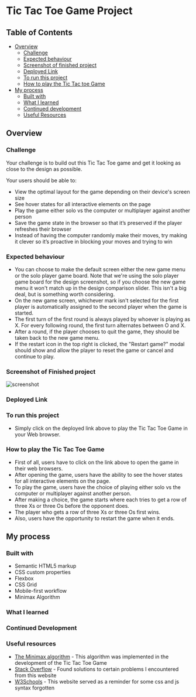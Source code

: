 # Tic Tac Toe Game Project

## Table of Contents  
- [Overview](#overview)
    - [Challenge](#challenge)
    - [Expected behaviour](#expected-behaviour)
    - [Screenshot of finished project](#screenshot-of-finished-project)
    - [Deployed Link](#deployed-link)  
    - [To run this project](#to-run-this-project)  
    - [How to play the Tic Tac toe Game](#how-to-play-the-tic-tac-toe-game)
- [My process](#my-process) 
    - [Built with](#built-with)
    - [What I learned](#what-i-learned)
    - [Continued development](#continued-development)
    - [Useful Resources](#useful-resources)


## Overview

### Challenge
Your challenge is to build out this Tic Tac Toe game and get it looking as close to the design as possible.

Your users should be able to:

- View the optimal layout for the game depending on their device's screen size
- See hover states for all interactive elements on the page
- Play the game either solo vs the computer or multiplayer against another person
- Save the game state in the browser so that it’s preserved if the player refreshes their browser
- Instead of having the computer randomly make their moves, try making it clever so it’s proactive in blocking your moves and trying to win

### Expected behaviour

- You can choose to make the default screen either the new game menu or the solo player game board. Note that we're using the solo player game board for the design screenshot, so if you choose the new game menu it won't match up in the design comparison slider. This isn't a big deal, but is something worth considering.
- On the new game screen, whichever mark isn't selected for the first player is automatically assigned to the second player when the game is started.
- The first turn of the first round is always played by whoever is playing as X. For every following round, the first turn alternates between O and X.
- After a round, if the player chooses to quit the game, they should be taken back to the new game menu.
- If the restart icon in the top right is clicked, the "Restart game?" modal should show and allow the player to reset the game or cancel and continue to play.

### Screenshot of Finished project
![screenshot](https://user-images.githubusercontent.com/116555014/208779547-4ef3c2d6-b567-4061-ba90-f4c993901d76.png)

### Deployed Link

### To run this project
- Simply click on the deployed link above to play the Tic Tac Toe Game in your Web browser.



### How to play the Tic Tac Toe Game
- First of all, users have to click on the link above to open the game in their web browsers.
- After opening the game, users have the ability to see the hover states for all interactive elements on the page.
- To play the game, users have the choice of playing either solo vs the computer or multiplayer against another person.
- After making a choice, the game starts where each tries to get a row of three Xs or three Os before the opponent does.
- The player who gets a row of three Xs or three Os first wins.
- Also, users have the opportunity to restart the game when it ends.


## My process
### Built with
- Semantic HTML5 markup
- CSS custom properties
- Flexbox
- CSS Grid
- Mobile-first workflow
- Minimax Algorithm

### What I learned

### Continued Development

### Useful resources
- [The Minimax algorithm](https://www.freecodecamp.org/news/how-to-make-your-tic-tac-toe-game-unbeatable-by-using-the-minimax-algorithm-9d690bad4b37/) - This algorithm was implemented in the development of the Tic Tac Toe Game
- [Stack Overflow](https://stackoverflow.com/) - Found solutions to certain problems I encountered from this website
- [W3Schools](https://www.w3schools.com/) - This website served as a reminder for some css and js syntax forgotten


